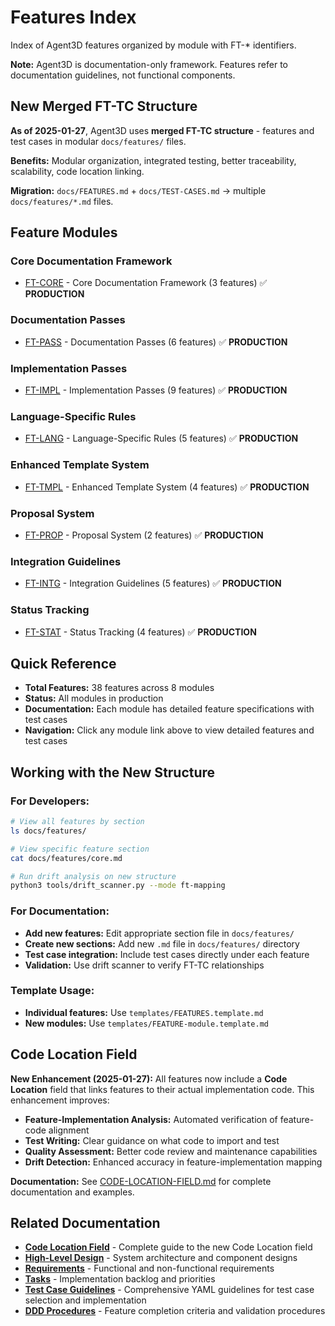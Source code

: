 # Features Index

Index of Agent3D features organized by module with FT-* identifiers.

**Note:** Agent3D is documentation-only framework. Features refer to documentation guidelines, not functional components.

## New Merged FT-TC Structure

**As of 2025-01-27**, Agent3D uses **merged FT-TC structure** - features and test cases in modular `docs/features/` files.

**Benefits:** Modular organization, integrated testing, better traceability, scalability, code location linking.

**Migration:** `docs/FEATURES.md` + `docs/TEST-CASES.md` → multiple `docs/features/*.md` files.

## Feature Modules

### Core Documentation Framework
- [FT-CORE](features/core.md) - Core Documentation Framework (3 features) ✅ **PRODUCTION**

### Documentation Passes
- [FT-PASS](features/passes.md) - Documentation Passes (6 features) ✅ **PRODUCTION**

### Implementation Passes
- [FT-IMPL](features/implementation.md) - Implementation Passes (9 features) ✅ **PRODUCTION**

### Language-Specific Rules
- [FT-LANG](features/language-rules.md) - Language-Specific Rules (5 features) ✅ **PRODUCTION**

### Enhanced Template System
- [FT-TMPL](features/templates.md) - Enhanced Template System (4 features) ✅ **PRODUCTION**

### Proposal System
- [FT-PROP](features/proposals.md) - Proposal System (2 features) ✅ **PRODUCTION**

### Integration Guidelines
- [FT-INTG](features/integration.md) - Integration Guidelines (5 features) ✅ **PRODUCTION**

### Status Tracking
- [FT-STAT](features/status-tracking.md) - Status Tracking (4 features) ✅ **PRODUCTION**

## Quick Reference

- **Total Features:** 38 features across 8 modules
- **Status:** All modules in production
- **Documentation:** Each module has detailed feature specifications with test cases
- **Navigation:** Click any module link above to view detailed features and test cases

## Working with the New Structure

### For Developers:
```bash
# View all features by section
ls docs/features/

# View specific feature section
cat docs/features/core.md

# Run drift analysis on new structure
python3 tools/drift_scanner.py --mode ft-mapping
```

### For Documentation:
- **Add new features:** Edit appropriate section file in `docs/features/`
- **Create new sections:** Add new `.md` file in `docs/features/` directory
- **Test case integration:** Include test cases directly under each feature
- **Validation:** Use drift scanner to verify FT-TC relationships

### Template Usage:
- **Individual features:** Use `templates/FEATURES.template.md`
- **New modules:** Use `templates/FEATURE-module.template.md`

## Code Location Field

**New Enhancement (2025-01-27):** All features now include a **Code Location** field that links features to their actual implementation code. This enhancement improves:

- **Feature-Implementation Analysis:** Automated verification of feature-code alignment
- **Test Writing:** Clear guidance on what code to import and test
- **Quality Assessment:** Better code review and maintenance capabilities
- **Drift Detection:** Enhanced accuracy in feature-implementation mapping

**Documentation:** See [CODE-LOCATION-FIELD.md](CODE-LOCATION-FIELD.md) for complete documentation and examples.

## Related Documentation

- **[Code Location Field](CODE-LOCATION-FIELD.md)** - Complete guide to the new Code Location field
- **[High-Level Design](HIGH-LEVEL-DESIGN.md)** - System architecture and component designs
- **[Requirements](REQUIREMENTS.md)** - Functional and non-functional requirements
- **[Tasks](TASKS.md)** - Implementation backlog and priorities
- **[Test Case Guidelines](../procedures.yml/test-case-guidelines.yml)** - Comprehensive YAML guidelines for test case selection and implementation
- **[DDD Procedures](../procedures.yml/)** - Feature completion criteria and validation procedures
